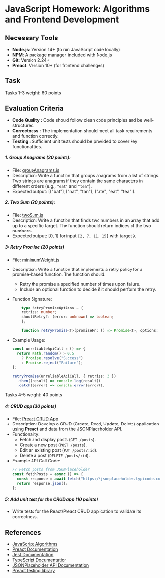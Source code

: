 # JavaScript Homework: Algorithms and Frontend Development

## Necessary Tools

- **Node.js**: Version 14+ (to run JavaScript code locally)
- **NPM**: A package manager, included with Node.js
- **Git**: Version 2.24+
- **Preact**: Version 10+ (for frontend challenges)

## Task

Tasks 1-3 weight: 60 points

## Evaluation Criteria

- **Code Quality :** Code should follow clean code principles and be well-structured.
- **Correctness :** The implementation should meet all task requirements and function correctly.
- **Testing :** Sufficient unit tests should be provided to cover key functionalities.

##### 1. Group Anagrams (20 points):

- File: [groupAnagrams.js](01_group_anagrams/src/group_anagrams.ts)
- Description: Write a function that groups anagrams from a list of strings. Two strings are anagrams if they contain the same characters in different orders (e.g., `"eat"` and `"tea"`).
- Expected output: [["bat"], ["nat", "tan"], ["ate", "eat", "tea"]].

##### 2. Two Sum (20 points):

- File: [twoSum.js](02_two_sum/src/two_sum.ts)
- Description: Write a function that finds two numbers in an array that add up to a specific target. The function should return indices of the two numbers.
- Expected output: [0, 1] for input `[2, 7, 11, 15]` with target `9`.

##### 3: Retry Promise (20 points)

- File: [minimumWeight.js](03_retry_promise/src/retry_promise.ts)
- Description: Write a function that implements a retry policy for a promise-based function. The function should:
  - Retry the promise a specified number of times upon failure.
  - Include an optional function to decide if it should perform the retry.
- Function Signature:

  ```ts
      type RetryPromiseOptions = {
      retries: number;
      shouldRetry?: (error: unknown) => boolean;
      };

      function retryPromise<T>(promiseFn: () => Promise<T>, options: RetryPromiseOptions) { ... }
  ```

- Example Usage:

  ```ts
  const unreliableApiCall = () => {
    return Math.random() > 0.5
      ? Promise.resolve("Success")
      : Promise.reject("Failure");
  };

  retryPromise(unreliableApiCall, { retries: 3 })
    .then((result) => console.log(result))
    .catch((error) => console.error(error));
  ```

Tasks 4-5 weight: 40 points

##### 4: CRUD app (30 points)

- File: [Preact CRUD App](04-preact-crud-app/src/app.tsx)
- Description: Develop a CRUD (Create, Read, Update, Delete) application using **Preact** and data from the JSONPlaceholder API.
- Functionality:
  - Fetch and display posts (`GET /posts`).
  - Create a new post (`POST /posts`).
  - Edit an existing post (`PUT /posts/:id`).
  - Delete a post (`DELETE /posts/:id`).
- Example API Call Code:
  ```javascript
  // Fetch posts from JSONPlaceholder
  const fetchPosts = async () => {
    const response = await fetch("https://jsonplaceholder.typicode.com/posts");
    return response.json();
  };
  ```

##### 5: Add unit test for the CRUD app (10 points)

- Write tests for the React/Preact CRUD application to validate its correctness.

## References

- [JavaScript Algorithms](https://github.com/trekhleb/javascript-algorithms)
- [Preact Documentation](https://preactjs.com/guide/v10/getting-started)
- [Jest Documentation](https://jestjs.io/docs/getting-started)
- [TypeScript Documentation](https://www.typescriptlang.org/docs/)
- [JSONPlaceholder API Documentation](https://jsonplaceholder.typicode.com/posts)
- [Preact testing library](https://preactjs.com/guide/v10/preact-testing-library/)
